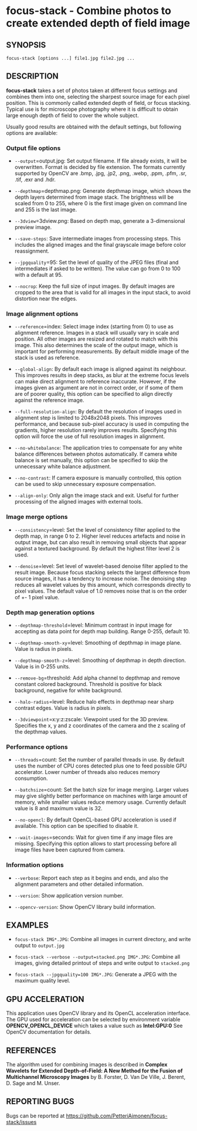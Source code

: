 focus-stack - Combine photos to create extended depth of field image
====================================================================

## SYNOPSIS

`focus-stack [options ...] file1.jpg file2.jpg ...`

## DESCRIPTION

**focus-stack** takes a set of photos taken at different focus settings and
combines them into one, selecting the sharpest source image for each
pixel position. This is commonly called extended depth of field, or
focus stacking. Typical use is for microscope photography where it is
difficult to obtain large enough depth of field to cover the whole
subject.

Usually good results are obtained with the default settings, but
following options are available:

### Output file options

  * `--output`=output.jpg:
    Set output filename. If file already exists, it will be overwritten.
    Format is decided by file extension. The formats currently supported
    by OpenCV are .bmp, .jpg, .jp2, .png, .webp, .ppm, .pfm, .sr, .tif,
    .exr and .hdr.

  * `--depthmap`=depthmap.png:
    Generate depthmap image, which shows the depth layers determined
    from image stack. The brightness will be scaled from 0 to 255,
    where 0 is the first image given on command line and 255 is the
    last image.

  * `--3dview`=3dview.png:
    Based on depth map, generate a 3-dimensional preview image.

  * `--save-steps`:
    Save intermediate images from processing steps. This includes the
    aligned images and the final grayscale image before color
    reassignment.

  * `--jpgquality`=95:
    Set the level of quality of the JPEG files (final and intermediates
    if asked to be written). The value can go from 0 to 100 with a
    default at 95.

  * `--nocrop`:
    Keep the full size of input images. By default images are cropped
    to the area that is valid for all images in the input stack, to
    avoid distortion near the edges.

### Image alignment options

  * `--reference`=index:
    Select image index (starting from 0) to use as alignment reference.
    Images in a stack will usually vary in scale and position. All other
    images are resized and rotated to match with this image. This also
    determines the scale of the output image, which is important for
    performing measurements. By default middle image of the stack is
    used as reference.

  * `--global-align`:
    By default each image is aligned against its neighbour. This
    improves results in deep stacks, as blur at the extreme focus levels
    can make direct alignment to reference inaccurate. However, if the
    images given as argument are not in correct order, or if some of
    them are of poorer quality, this option can be specified to align
    directly against the reference image.

  * `--full-resolution-align`:
    By default the resolution of images used in alignment step is
    limited to 2048x2048 pixels. This improves performance, and because
    sub-pixel accuracy is used in computing the gradients, higher
    resolution rarely improves results. Specifying this option will
    force the use of full resolution images in alignment.

  * `--no-whitebalance`:
    The application tries to compensate for any white balance
    differences between photos automatically. If camera white balance is
    set manually, this option can be specified to skip the unnecessary
    white balance adjustment.

  * `--no-contrast`:
    If camera exposure is manually controlled, this option can be used
    to skip unnecessary exposure compensation.

  * `--align-only`:
    Only align the image stack and exit. Useful for further processing
    of the aligned images with external tools.

### Image merge options

* `--consistency`=level:
  Set the level of consistency filter applied to the depth map, in
  range 0 to 2. Higher level reduces artefacts and noise in output
  image, but can also result in removing small objects that appear
  against a textured background. By default the highest filter level 2
  is used.

* `--denoise`=level:
  Set level of wavelet-based denoise filter applied to the result
  image. Because focus stacking selects the largest difference from
  source images, it has a tendency to increase noise. The denoising
  step reduces all wavelet values by this amount, which corresponds
  directly to pixel values. The default value of 1.0 removes noise
  that is on the order of +- 1 pixel value.

### Depth map generation options
* `--depthmap-threshold`=level:
  Minimum contrast in input image for accepting as data point for
  depth map building. Range 0-255, default 10.

* `--depthmap-smooth-xy`=level:
  Smoothing of depthmap in image plane. Value is radius in pixels.

* `--depthmap-smooth-z`=level:
  Smoothing of depthmap in depth direction. Value is in 0-255 units.

* `--remove-bg`=threshold:
  Add alpha channel to depthmap and remove constant colored background.
  Threshold is positive for black background, negative for white background.

* `--halo-radius`=level:
  Reduce halo effects in depthmap near sharp contrast edges.
  Value is radius in pixels.

* `--3dviewpoint`=x:y:z:zscale:
  Viewpoint used for the 3D preview. Specifies the x, y and z coordinates
  of the camera and the z scaling of the depthmap values.

### Performance options

* `--threads`=count:
  Set the number of parallel threads in use. By default uses the
  number of CPU cores detected plus one to feed possible GPU
  accelerator. Lower number of threads also reduces memory
  consumption.

* `--batchsize`=count:
  Set the batch size for image merging. Larger values may give
  slightly better performance on machines with large amount of memory,
  while smaller values reduce memory usage.
  Currently default value is 8 and maximum value is 32.

* `--no-opencl`:
  By default OpenCL-based GPU acceleration is used if available. This
  option can be specified to disable it.

* `--wait-images`=seconds:
  Wait for given time if any image files are missing. Specifying this
  option allows to start processing before all image files have been
  captured from camera.

### Information options

* `--verbose`:
  Report each step as it begins and ends, and also the alignment
  parameters and other detailed information.

* `--version`:
  Show application version number.

* `--opencv-version`:
  Show OpenCV library build information.

## EXAMPLES

* `focus-stack IMG*.JPG`:
  Combine all images in current directory, and write output to `output.jpg`

* `focus-stack --verbose --output=stacked.png IMG*.JPG`:
  Combine all images, giving detailed printout of steps and write output
  to `stacked.png`

* `focus-stack --jpgquality=100 IMG*.JPG`:
  Generate a JPEG with the maximum quality level.

## GPU ACCELERATION

This application uses OpenCV library and its OpenCL acceleration
interface. The GPU used for acceleration can be selected by environment
variable **OPENCV\_OPENCL\_DEVICE** which takes a value such as
**Intel:GPU:0** See OpenCV documentation for details.

## REFERENCES

The algorithm used for combining images is described in **Complex
Wavelets for Extended Depth-of-Field: A New Method for the Fusion of
Multichannel Microscopy Images** by B. Forster, D. Van De Ville, J.
Berent, D. Sage and M. Unser.

## REPORTING BUGS

Bugs can be reported at
https://github.com/PetteriAimonen/focus-stack/issues
